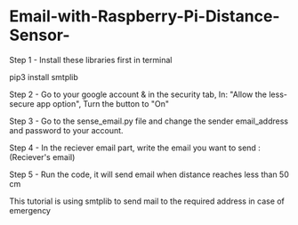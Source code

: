 # Email-with-Raspberry-Pi-Distance-Sensor-

Step 1 - Install these libraries first  in terminal

pip3 install smtplib

Step 2 - Go to your google account & in the security tab, In: "Allow the less-secure app option", Turn the button to "On"

Step 3 - Go to the sense_email.py file and change the sender email_address and password to your account.

Step 4 - In the reciever email part, write the email you want to send : (Reciever's email)

Step 5 - Run the code, it will send email when distance reaches less than 50 cm

This tutorial is using smtplib to send mail to the required address in case of emergency
